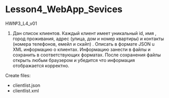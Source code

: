 # Lesson4_WebApp_Sevices
HW№3_L4_v01

1.	Дан список клиентов. Каждый клиент имеет уникальный id,  имя , город проживания, адрес (улица, дом и номер квартиры) и контакты (номера телефонов, емейл и скайп) . Описать в формате JSON u XML информацию о клиентах. Информацию занести в файлы и сохранить в соответствующих форматах. После сохранения файлы открыть любым браузером и убедится что информация отображается корректно. 

Create files:
- clientlist.json
- clientlist.xml
